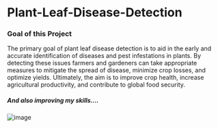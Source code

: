 # Plant-Leaf-Disease-Detection

### Goal of this Project

<p> 
The primary goal of plant leaf disease detection is to aid in the early and accurate identification of diseases and pest infestations in plants. By detecting these issues farmers and gardeners can take appropriate measures to mitigate the spread of disease, minimize crop losses, and optimize yields. Ultimately, the aim is to improve crop health, increase agricultural productivity, and contribute to global food security. 
        <h5>And also improving my skills....</h5>
</p>




###  

![image](https://github.com/XTEREMO/Plant-Leaf-Disease-Detection/assets/103069841/6dddc0d4-8ec7-4c07-8724-9e1bb9c5a0a9)
